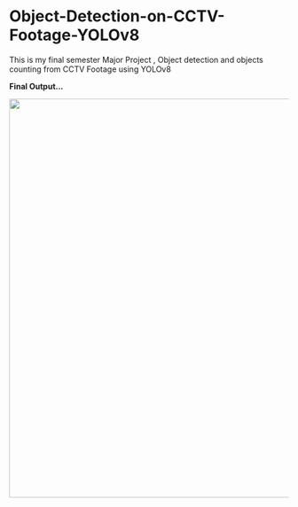 # Object-Detection-on-CCTV-Footage-YOLOv8
This is my final semester Major Project , Object detection and objects counting from CCTV Footage using YOLOv8

**Final Output...**

<img height="720" src="D:\MCA_SEM_4\Major_Project\Screenshot 2024-10-16 141745.png" width="1080"/>
